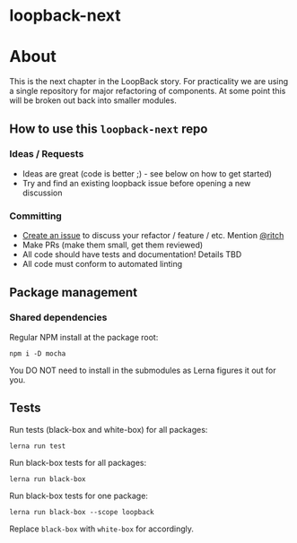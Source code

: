 # loopback-next

# About

This is the next chapter in the LoopBack story. For practicality we are using a single repository for major refactoring of components. At some point this will be broken out back into smaller modules.

## How to use this `loopback-next` repo

### Ideas / Requests

 - Ideas are great (code is better ;) - see below on how to get started)
 - Try and find an existing loopback issue before opening a new discussion

### Committing

 - [Create an issue](https://github.com/strongloop/loopback-next/issues) to discuss your refactor / feature / etc. Mention [@ritch](http://github.com/ritch)
 - Make PRs (make them small, get them reviewed)
 - All code should have tests and documentation! Details TBD
 - All code must conform to automated linting

## Package management

### Shared dependencies

Regular NPM install at the package root:

```
npm i -D mocha
```

You DO NOT need to install in the submodules as Lerna figures it out for you.

## Tests

Run tests (black-box and white-box) for all packages:

```
lerna run test
```

Run black-box tests for all packages:

```
lerna run black-box
```

Run black-box tests for one package:

```
lerna run black-box --scope loopback
```

Replace `black-box` with `white-box` for accordingly.
